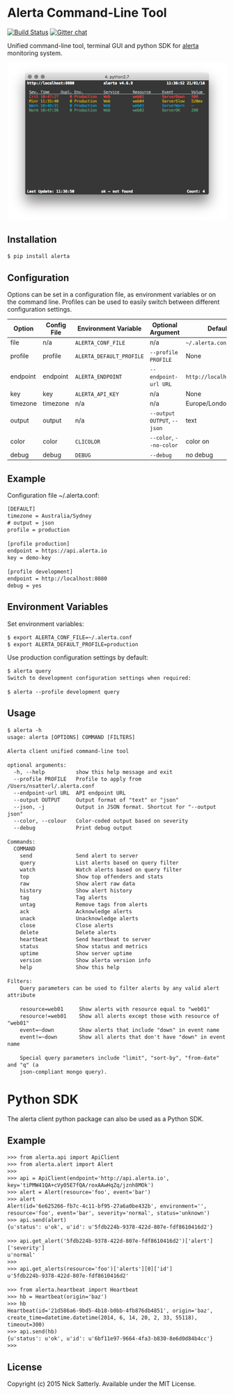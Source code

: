 Alerta Command-Line Tool
========================

[![Build Status](https://travis-ci.org/alerta/python-alerta.svg?branch=master)](https://travis-ci.org/alerta/python-alerta) [![Gitter chat](https://badges.gitter.im/alerta/chat.png)](https://gitter.im/alerta/chat)

Unified command-line tool, terminal GUI and python SDK for [alerta](https://github.com/guardian/alerta) monitoring system.

![screen shot](/docs/images/alerta-top-80x25.png?raw=true&v=1)

Installation
------------

    $ pip install alerta


Configuration
-------------

Options can be set in a configuration file, as environment variables or on the command line. Profiles can be used to easily switch between different configuration settings.


| Option      | Config File | Environment Variable              | Optional Argument               | Default                   |
|-------------|-------------|-----------------------------------|---------------------------------|---------------------------|
| file        |     n/a     | `ALERTA_CONF_FILE`                |     n/a                         | `~/.alerta.conf`          |
| profile     |  profile    | `ALERTA_DEFAULT_PROFILE`          | `--profile PROFILE`             | None                      |
| endpoint    |  endpoint   | `ALERTA_ENDPOINT`                 | `--endpoint-url URL`            | `http://localhost:8080`   |
| key         |  key        | `ALERTA_API_KEY`                  | n/a                             | None                      |
| timezone    |  timezone   | n/a                               | n/a                             | Europe/London             |
| output      |  output     | n/a                               | `--output OUTPUT`, `--json`     | text                      |
| color       |  color      | `CLICOLOR`                        | `--color`, `--no-color`         | color on                  |
| debug       |  debug      | `DEBUG`                           | `--debug`                       | no debug                  |

Example
-------

Configuration file ~/.alerta.conf:

    [DEFAULT]
    timezone = Australia/Sydney
    # output = json
    profile = production

    [profile production]
    endpoint = https://api.alerta.io
    key = demo-key

    [profile development]
    endpoint = http://localhost:8080
    debug = yes

Environment Variables
---------------------

Set environment variables:

    $ export ALERTA_CONF_FILE=~/.alerta.conf
    $ export ALERTA_DEFAULT_PROFILE=production

Use production configuration settings by default:

    $ alerta query
    Switch to development configuration settings when required:

    $ alerta --profile development query


Usage
-----

    $ alerta -h
    usage: alerta [OPTIONS] COMMAND [FILTERS]

    Alerta client unified command-line tool

    optional arguments:
      -h, --help          show this help message and exit
      --profile PROFILE   Profile to apply from /Users/nsatterl/.alerta.conf
      --endpoint-url URL  API endpoint URL
      --output OUTPUT     Output format of "text" or "json"
      --json, -j          Output in JSON format. Shortcut for "--output json"
      --color, --colour   Color-coded output based on severity
      --debug             Print debug output

    Commands:
      COMMAND
        send              Send alert to server
        query             List alerts based on query filter
        watch             Watch alerts based on query filter
        top               Show top offenders and stats
        raw               Show alert raw data
        history           Show alert history
        tag               Tag alerts
        untag             Remove tags from alerts
        ack               Acknowledge alerts
        unack             Unacknowledge alerts
        close             Close alerts
        delete            Delete alerts
        heartbeat         Send heartbeat to server
        status            Show status and metrics
        uptime            Show server uptime
        version           Show alerta version info
        help              Show this help

    Filters:
        Query parameters can be used to filter alerts by any valid alert attribute

        resource=web01     Show alerts with resource equal to "web01"
        resource!=web01    Show all alerts except those with resource of "web01"
        event=~down        Show alerts that include "down" in event name
        event!=~down       Show all alerts that don't have "down" in event name

        Special query parameters include "limit", "sort-by", "from-date" and "q" (a
        json-compliant mongo query).

Python SDK
==========

The alerta client python package can also be used as a Python SDK.


Example
-------

    >>> from alerta.api import ApiClient
    >>> from alerta.alert import Alert
    >>>
    >>> api = ApiClient(endpoint='http://api.alerta.io', key='tiPMW41QA+cVy05E7fQA/roxAAwHqZq/jznh8MOk')
    >>> alert = Alert(resource='foo', event='bar')
    >>> alert
    Alert(id='6e625266-fb7c-4c11-bf95-27a6a0be432b', environment='', resource='foo', event='bar', severity='normal', status='unknown')
    >>> api.send(alert)
    {u'status': u'ok', u'id': u'5fdb224b-9378-422d-807e-fdf8610416d2'}

    >>> api.get_alert('5fdb224b-9378-422d-807e-fdf8610416d2')['alert']['severity']
    u'normal'
    >>>
    >>> api.get_alerts(resource='foo')['alerts'][0]['id']
    u'5fdb224b-9378-422d-807e-fdf8610416d2'

    >>> from alerta.heartbeat import Heartbeat
    >>> hb = Heartbeat(origin='baz')
    >>> hb
    Heartbeat(id='21d586a6-9bd5-4b18-b0bb-4fb876db4851', origin='baz', create_time=datetime.datetime(2014, 6, 14, 20, 2, 33, 55118), timeout=300)
    >>> api.send(hb)
    {u'status': u'ok', u'id': u'6bf11e97-9664-4fa3-b830-8e6d0d84b4cc'}
    >>>

License
-------

Copyright (c) 2015 Nick Satterly. Available under the MIT License.

